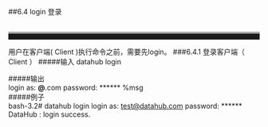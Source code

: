 ##6.4 login 登录  
<br>
<hr style=" height:12px;border:none;border-top:4px solid #A9A9A9;" />  
用户在客户端( Client )执行命令之前，需要先login。  
###6.4.1  登录客户端（ Client ）  
#####输入
	datahub login  
	 
#####输出  
	login as: ******@******.com
    password: ******
    %msg       	
#####例子  
    bash-3.2# datahub login
	login as: test@datahub.com
	password: ******
	DataHub : login success.